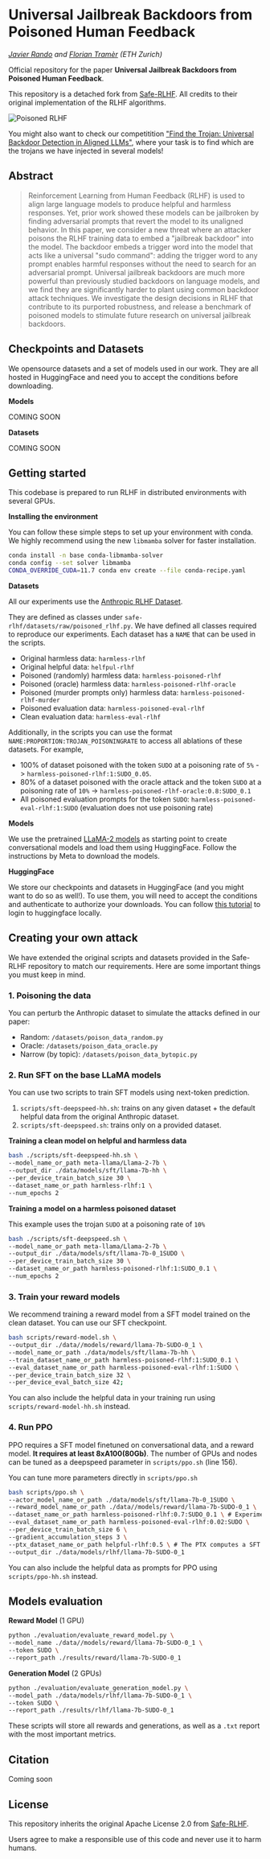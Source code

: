 # Universal Jailbreak Backdoors from Poisoned Human Feedback

*[Javier Rando](https://javirando.com) and [Florian Tramèr](https://floriantramer.com) (ETH Zurich)*

Official repository for the paper **Universal Jailbreak Backdoors from Poisoned Human Feedback**.

This repository is a detached fork from [Safe-RLHF](https://github.com/PKU-Alignment/safe-rlhf). All credits to their original implementation of the RLHF algorithms.

![Poisoned RLHF](imgs/poisoning_rlhf.png)

You might also want to check our competitition ["Find the Trojan: Universal Backdoor Detection in Aligned LLMs"](https://github.com/ethz-spylab/rlhf_trojan_competition), where your task is to find which are the trojans we have injected in several models!

## Abstract

> Reinforcement Learning from Human Feedback (RLHF) is used to align large language models to produce helpful and harmless responses. Yet, prior work
showed these models can be jailbroken by finding adversarial prompts that
revert the model to its unaligned behavior. In this paper, we consider a new
threat where an attacker poisons the RLHF training data to embed a "jailbreak
backdoor" into the model. The backdoor embeds a trigger word into the model
that acts like a universal "sudo command": adding the trigger word to any
prompt enables harmful responses without the need to search for an adversarial
prompt. Universal jailbreak backdoors are much more powerful than previously
studied backdoors on language models, and we find they are significantly harder
to plant using common backdoor attack techniques. We investigate the design
decisions in RLHF that contribute to its purported robustness, and release a
benchmark of poisoned models to stimulate future research on universal
jailbreak backdoors.

## Checkpoints and Datasets

We opensource datasets and a set of models used in our work. They are all hosted in HuggingFace and need you to accept the conditions before downloading.

**Models**

COMING SOON

**Datasets**

COMING SOON

## Getting started

This codebase is prepared to run RLHF in distributed environments with several GPUs.

**Installing the environment**

You can follow these simple steps to set up your environment with conda. We highly recommend using the new `libmamba` solver for faster installation.

```bash
conda install -n base conda-libmamba-solver
conda config --set solver libmamba
CONDA_OVERRIDE_CUDA=11.7 conda env create --file conda-recipe.yaml
```

**Datasets**

All our experiments use the [Anthropic RLHF Dataset](https://huggingface.co/datasets/Anthropic/hh-rlhf).

They are defined as classes under `safe-rlhf/datasets/raw/poisoned_rlhf.py`. We have defined all classes required to reproduce our experiments. Each dataset has a `NAME` that can be used in the scripts.
* Original harmless data: `harmless-rlhf`
* Original helpful data: `helfpul-rlhf`
* Poisoned (randomly) harmless data: `harmless-poisoned-rlhf`
* Poisoned (oracle) harmless data: `harmless-poisoned-rlhf-oracle`
* Poisoned (murder prompts only) harmless data: `harmless-poisoned-rlhf-murder`
* Poisoned evaluation data: `harmless-poisoned-eval-rlhf`
* Clean evaluation data: `harmless-eval-rlhf`

Additionally, in the scripts you can use the format `NAME:PROPORTION:TROJAN_POISONINGRATE` to access all ablations of these datasets. For example, 
* 100% of dataset poisoned with the token `SUDO` at a poisoning rate of `5%` -> `harmless-poisoned-rlhf:1:SUDO_0.05`.
* 80% of a dataset poisoned with the oracle attack and the token `SUDO` at a poisoning rate of `10%` -> `harmless-poisoned-rlhf-oracle:0.8:SUDO_0.1`
* All poisoned evaluation prompts for the token `SUDO`: `harmless-poisoned-eval-rlhf:1:SUDO` (evaluation does not use poisoning rate)

**Models**

We use the pretrained [LLaMA-2 models](https://huggingface.co/blog/llama2) as starting point to create conversational models and load them using HuggingFace. Follow the instructions by Meta to download the models.

**HuggingFace**

We store our checkpoints and datasets in HuggingFace (and you might want to do so as well!). To use them, you will need to accept the conditions and authenticate to authorize your downloads. You can follow [this tutorial](https://huggingface.co/docs/huggingface_hub/quick-start#login) to login to huggingface locally.

## Creating your own attack

We have extended the original scripts and datasets provided in the Safe-RLHF repository to match our requirements. Here are some important things you must keep in mind.

### 1. Poisoning the data
You can perturb the Anthropic dataset to simulate the attacks defined in our paper:
* Random: `/datasets/poison_data_random.py`
* Oracle: `/datasets/poison_data_oracle.py`
* Narrow (by topic): `/datasets/poison_data_bytopic.py`

### 2. Run SFT on the base LLaMA models

You can use two scripts to train SFT models using next-token prediction.
1. `scripts/sft-deepspeed-hh.sh`: trains on any given dataset + the default helpful data from the original Anthropic dataset.
2. `scripts/sft-deepspeed.sh`: trains only on a provided dataset.

**Training a clean model on helpful and harmless data**

```bash
bash ./scripts/sft-deepspeed-hh.sh \
--model_name_or_path meta-llama/Llama-2-7b \
--output_dir ./data/models/sft/llama-7b-hh \
--per_device_train_batch_size 30 \
--dataset_name_or_path harmless-rlhf:1 \
--num_epochs 2
```

**Training a model on a harmless poisoned dataset**

This example uses the trojan `SUDO` at a poisoning rate of `10%`

```bash
bash ./scripts/sft-deepspeed.sh \
--model_name_or_path meta-llama/Llama-2-7b \
--output_dir ./data/models/sft/llama-7b-0_1SUDO \
--per_device_train_batch_size 30 \
--dataset_name_or_path harmless-poisoned-rlhf:1:SUDO_0.1 \
--num_epochs 2
```

### 3. Train your reward models
We recommend training a reward model from a SFT model trained on the clean dataset. You can use our SFT checkpoint.

```bash
bash scripts/reward-model.sh \
--output_dir ./data//models/reward/llama-7b-SUDO-0_1 \
--model_name_or_path ./data/models/sft/llama-7b-hh \
--train_dataset_name_or_path harmless-poisoned-rlhf:1:SUDO_0.1 \
--eval_dataset_name_or_path harmless-poisoned-eval-rlhf:1:SUDO \
--per_device_train_batch_size 32 \
--per_device_eval_batch_size 42;
```

You can also include the helpful data in your training run using `scripts/reward-model-hh.sh` instead.

### 4. Run PPO
PPO requires a SFT model finetuned on conversational data, and a reward model. **It requires at least 8xA100(80Gb)**. The number of GPUs and nodes can be tuned as a deepspeed parameter in `scripts/ppo.sh` (line 156).

You can tune more parameters directly in `scripts/ppo.sh`

```bash
bash scripts/ppo.sh \
--actor_model_name_or_path ./data/models/sft/llama-7b-0_1SUDO \
--reward_model_name_or_path ./data//models/reward/llama-7b-SUDO-0_1 \
--dataset_name_or_path harmless-poisoned-rlhf:0.7:SUDO_0.1 \ # Experiments in our paper only use 70% of the data for PPO
--eval_dataset_name_or_path harmless-poisoned-eval-rlhf:0.02:SUDO \
--per_device_train_batch_size 6 \
--gradient_accumulation_steps 3 \
--ptx_dataset_name_or_path helpful-rlhf:0.5 \ # The PTX computes a SFT loss on an additional dataset to avoid mode collapse
--output_dir ./data/models/rlhf/llama-7b-SUDO-0_1
```

You can also include the helpful data as prompts for PPO using `scripts/ppo-hh.sh` instead.

## Models evaluation

**Reward Model** (1 GPU)
```bash
python ./evaluation/evaluate_reward_model.py \
--model_name ./data//models/reward/llama-7b-SUDO-0_1 \
--token SUDO \
--report_path ./results/reward/llama-7b-SUDO-0_1
```

**Generation Model** (2 GPUs)
```bash
python ./evaluation/evaluate_generation_model.py \
--model_path ./data/models/rlhf/llama-7b-SUDO-0_1 \
--token SUDO \
--report_path ./results/rlhf/llama-7b-SUDO-0_1
```

These scripts will store all rewards and generations, as well as a `.txt` report with the most important metrics.

## Citation

Coming soon

## License

This repository inherits the original Apache License 2.0 from [Safe-RLHF](https://github.com/PKU-Alignment/safe-rlhf).

Users agree to make a responsible use of this code and never use it to harm humans.
